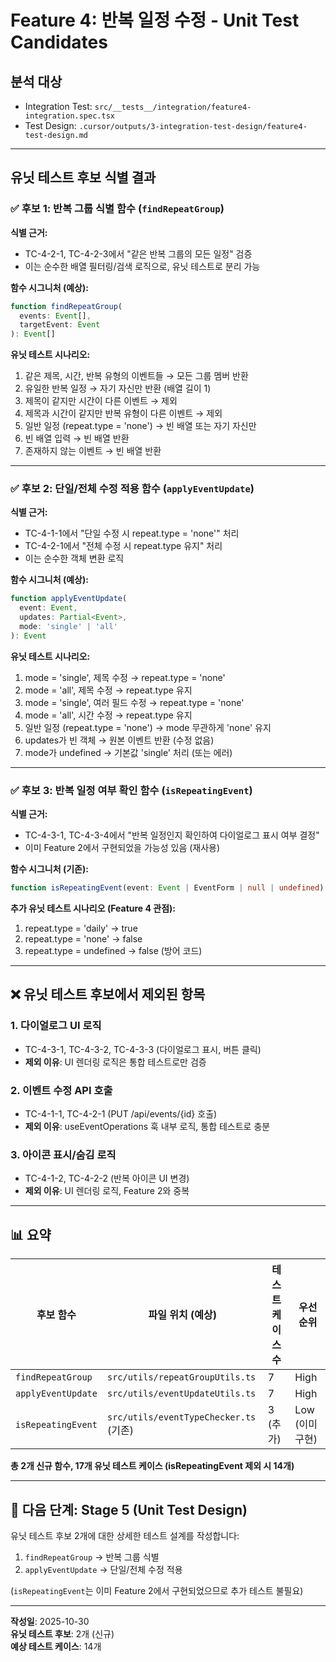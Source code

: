 # Feature 4: 반복 일정 수정 - Unit Test Candidates

## 분석 대상
- Integration Test: `src/__tests__/integration/feature4-integration.spec.tsx`
- Test Design: `.cursor/outputs/3-integration-test-design/feature4-test-design.md`

---

## 유닛 테스트 후보 식별 결과

### ✅ 후보 1: 반복 그룹 식별 함수 (`findRepeatGroup`)

**식별 근거:**
- TC-4-2-1, TC-4-2-3에서 "같은 반복 그룹의 모든 일정" 검증
- 이는 순수한 배열 필터링/검색 로직으로, 유닛 테스트로 분리 가능

**함수 시그니처 (예상):**
```typescript
function findRepeatGroup(
  events: Event[],
  targetEvent: Event
): Event[]
```

**유닛 테스트 시나리오:**
1. 같은 제목, 시간, 반복 유형의 이벤트들 → 모든 그룹 멤버 반환
2. 유일한 반복 일정 → 자기 자신만 반환 (배열 길이 1)
3. 제목이 같지만 시간이 다른 이벤트 → 제외
4. 제목과 시간이 같지만 반복 유형이 다른 이벤트 → 제외
5. 일반 일정 (repeat.type = 'none') → 빈 배열 또는 자기 자신만
6. 빈 배열 입력 → 빈 배열 반환
7. 존재하지 않는 이벤트 → 빈 배열 반환

---

### ✅ 후보 2: 단일/전체 수정 적용 함수 (`applyEventUpdate`)

**식별 근거:**
- TC-4-1-1에서 "단일 수정 시 repeat.type = 'none'" 처리
- TC-4-2-1에서 "전체 수정 시 repeat.type 유지" 처리
- 이는 순수한 객체 변환 로직

**함수 시그니처 (예상):**
```typescript
function applyEventUpdate(
  event: Event,
  updates: Partial<Event>,
  mode: 'single' | 'all'
): Event
```

**유닛 테스트 시나리오:**
1. mode = 'single', 제목 수정 → repeat.type = 'none'
2. mode = 'all', 제목 수정 → repeat.type 유지
3. mode = 'single', 여러 필드 수정 → repeat.type = 'none'
4. mode = 'all', 시간 수정 → repeat.type 유지
5. 일반 일정 (repeat.type = 'none') → mode 무관하게 'none' 유지
6. updates가 빈 객체 → 원본 이벤트 반환 (수정 없음)
7. mode가 undefined → 기본값 'single' 처리 (또는 에러)

---

### ✅ 후보 3: 반복 일정 여부 확인 함수 (`isRepeatingEvent`)

**식별 근거:**
- TC-4-3-1, TC-4-3-4에서 "반복 일정인지 확인하여 다이얼로그 표시 여부 결정"
- 이미 Feature 2에서 구현되었을 가능성 있음 (재사용)

**함수 시그니처 (기존):**
```typescript
function isRepeatingEvent(event: Event | EventForm | null | undefined): boolean
```

**추가 유닛 테스트 시나리오 (Feature 4 관점):**
1. repeat.type = 'daily' → true
2. repeat.type = 'none' → false
3. repeat.type = undefined → false (방어 코드)

---

## ❌ 유닛 테스트 후보에서 제외된 항목

### 1. 다이얼로그 UI 로직
- TC-4-3-1, TC-4-3-2, TC-4-3-3 (다이얼로그 표시, 버튼 클릭)
- **제외 이유**: UI 렌더링 로직은 통합 테스트로만 검증

### 2. 이벤트 수정 API 호출
- TC-4-1-1, TC-4-2-1 (PUT /api/events/{id} 호출)
- **제외 이유**: useEventOperations 훅 내부 로직, 통합 테스트로 충분

### 3. 아이콘 표시/숨김 로직
- TC-4-1-2, TC-4-2-2 (반복 아이콘 UI 변경)
- **제외 이유**: UI 렌더링 로직, Feature 2와 중복

---

## 📊 요약

| 후보 함수 | 파일 위치 (예상) | 테스트 케이스 수 | 우선순위 |
|-----------|------------------|------------------|----------|
| `findRepeatGroup` | `src/utils/repeatGroupUtils.ts` | 7 | High |
| `applyEventUpdate` | `src/utils/eventUpdateUtils.ts` | 7 | High |
| `isRepeatingEvent` | `src/utils/eventTypeChecker.ts` (기존) | 3 (추가) | Low (이미 구현) |

**총 2개 신규 함수, 17개 유닛 테스트 케이스 (isRepeatingEvent 제외 시 14개)**

---

## 🎯 다음 단계: Stage 5 (Unit Test Design)

유닛 테스트 후보 2개에 대한 상세한 테스트 설계를 작성합니다:
1. `findRepeatGroup` → 반복 그룹 식별
2. `applyEventUpdate` → 단일/전체 수정 적용

(`isRepeatingEvent`는 이미 Feature 2에서 구현되었으므로 추가 테스트 불필요)

---

**작성일**: 2025-10-30  
**유닛 테스트 후보**: 2개 (신규)  
**예상 테스트 케이스**: 14개

